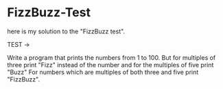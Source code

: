 # FizzBuzz-Test
here is my solution to the "FizzBuzz test".

TEST ->

Write a program that prints the numbers from 1 to 100. But for multiples of three print "Fizz" instead of the number 
and for the multiples of five print "Buzz" For numbers which are multiples of both three and five print "FizzBuzz".
